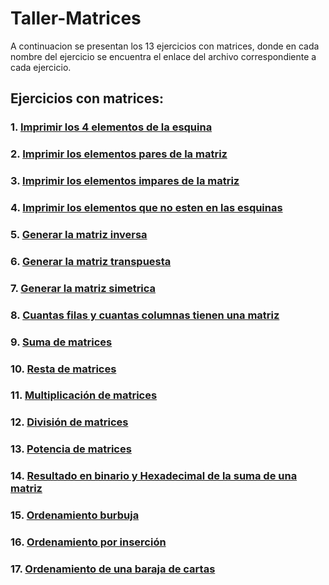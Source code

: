 # Taller-Matrices
A continuacion se presentan los 13 ejercicios con matrices, donde en cada nombre del ejercicio se encuentra el enlace del archivo correspondiente a cada ejercicio.
## Ejercicios con matrices:
### 1. [Imprimir los 4 elementos de la esquina](https://github.com/R0yalCode/Taller-Matrices/blob/main/Elementos_que_estan_en_las_esquinas.c)
### 2. [Imprimir los elementos pares de la matriz](https://github.com/R0yalCode/Taller-Matrices/blob/main/Elementos_pares_de_la_matriz.c)
### 3. [Imprimir los elementos impares de la matriz](https://github.com/R0yalCode/Taller-Matrices/blob/main/Elementos_impares_de_la_matriz.c)
### 4. [Imprimir los elementos que no esten en las esquinas](https://github.com/R0yalCode/Taller-Matrices/blob/main/Elementos_que_no_estan_en_las_esquinas.c)
### 5. [Generar la matriz inversa](https://github.com/R0yalCode/Taller-Matrices/blob/main/Matriz_inversa.c)
### 6. [Generar la matriz transpuesta](https://github.com/R0yalCode/Taller-Matrices/blob/main/Matriz_transpuesta.c)
### 7. [Generar la matriz simetrica](https://github.com/R0yalCode/Taller-Matrices/blob/main/Matriz_simetrica.c)
### 8. [Cuantas filas y cuantas columnas tienen una matriz](https://github.com/R0yalCode/Taller-Matrices/blob/main/Dimension_de_una_matriz.c)
### 9. [Suma de matrices](https://github.com/R0yalCode/Taller-Matrices/blob/main/Matrices_suma.c)
### 10. [Resta de matrices](https://github.com/R0yalCode/Taller-Matrices/blob/main/Matrices_resta.c)
### 11. [Multiplicación de matrices]()
### 12. [División de matrices]()
### 13. [Potencia de matrices]()
### 14. [Resultado en binario y Hexadecimal de la suma de una matriz](https://github.com/R0yalCode/Taller-Matrices/blob/main/Decimal_a_Binario.c)
### 15. [Ordenamiento burbuja](https://github.com/R0yalCode/Taller-Matrices/blob/main/Ordenamiento_Burbuja.c)
### 16. [Ordenamiento por inserción](https://github.com/R0yalCode/Taller-Matrices/blob/main/Ordenamiento_insercion.c)
### 17. [Ordenamiento de una baraja de cartas]()
